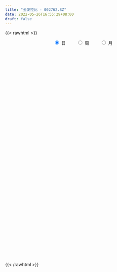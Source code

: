 ```yaml
---
title: "金发拉比 - 002762.SZ"
date: 2022-05-26T16:55:29+08:00
draft: false
---
```

{{< rawhtml >}}
    <div style="text-align: center">
        <label style="padding: 1rem;"><input style="margin-right: .5rem" type="radio" name="period" value="D" checked onclick="period_change(this)">日</label>
        <label style="padding: 1rem;"><input style="margin-right: .5rem" type="radio" name="period" value="W" onclick="period_change(this)">周</label>
        <label style="padding: 1rem;"><input style="margin-right: .5rem" type="radio" name="period" value="M" onclick="period_change(this)">月</label>
    </div>
    <div id="chart" style="height: 700px;"></div> 
    <script type="text/javascript">
        const D_v = [511716.96,433630.98,391172.46,397787.79,451436.49,366296.71,473802.13,389506.08,571459.61,468762.04,498750.99,39215.21,886819.42,594365.1899999999,443334.14,462441.84,554218.11,416738.7,426569.08,495988.64,335931.96,295243.05,318895.63,372495.36,422956.14,335449.72,436824.54,319451.5,206576.43,229343.37,485236.1,303583.73,329273.04,269350.19,168005.0,268429.25,163891.92,237107.59,183606.21,209811.49,186079.97,352266.81,235610.22,167303.15,171898.65,265873.45,437123.69,252304.07,245397.77,211801.75,178724.62,219297.7,241583.03,307864.49,199195.29,159549.63,141587.65,130074.5,175584.54,143164.88,203598.35,125773.6,95384.53,144172.41,165172.25,142699.25,106159.46,110169.75,98495.75,140170.77,134630.5,97905.5,87378.77,97319.77,86012.75,70704.83,80879.99,71542.0,103989.16,127055.87,84666.24,147852.21,128633.25,93594.58,111229.91,100432.75,89052.87,138437.99,134064.68,69357.09,119031.62,239596.5,188277.93,145683.24,96414.28,95363.07,218557.51,153773.61,296864.06,300435.25,674534.85,85308.0,450792.5,315589.47,429520.31,574222.3100000001,722898.0,560475.51,472113.45,386118.7,514473.82,573696.1899999999,472116.77,434490.8,392664.05,437852.39,536240.49,373688.79,379568.62,294274.72,377137.23,296674.5,413732.41,512564.39,347965.25,358184.34,238817.35,256221.7,245587.9,457134.21,451690.62,569436.22,353197.21,325815.3,277639.57,179383.25,209814.54,233533.54,198220.54,209478.7,411373.54,248482.75,258260.29,216595.01,166626.26,113426.76,127622.01,106548.25,165957.64,127692.51,170098.75,156315.64,80188.75,73334.52,73639.03,113166.01,82647.25,65494.43,142489.55,95324.0,137861.54,91184.2,139753.88,322626.51,292618.13,176021.17,120089.96,119763.71,111693.13,166469.4,135189.88,77511.5,105412.68,60004.43,93658.38,114295.79,76229.56,121727.81,106738.75,120941.0,99377.0,194262.97,174166.0,310077.3,225655.25,114808.75,145585.04,117670.97,108529.22,165099.29,275465.09,162069.11,92304.0,141793.01,148124.94,240976.25,364803.27,574477.97,732615.61,802098.72,484896.49,341734.98,306248.35,251368.59,301735.52,184623.02,176913.0,145203.75,172792.57,153525.88,217292.9,125532.75,278182.34,258645.98,172051.75,99995.25,88430.02,96509.0,118429.0,124847.0,88298.0,72683.0,119083.02,75037.25,83796.0,79706.02,113378.77,263028.75,334363.0,177736.75,214319.25,184829.72,119088.75,142311.0,131142.0,117773.79,99287.5,84533.75,125427.5,147163.97,86002.0,161855.48,117352.48,91830.0,99791.22,143271.5,115290.72,104780.75,69224.0,77971.25]
const D_histogram = [0.0,0.0063179487,-0.01029788,-0.0972807216,-0.1022183038,-0.0862167885,-0.0375031735,-0.0579931654,0.0057768337,0.0342980823,0.1567304576,0.3413578978,0.4792896202,0.4620590825,0.3655948622,0.2135259,0.1444179776,0.0278874915,-0.0387779036,-0.1720502912,-0.3130610442,-0.4432094428,-0.4902404169,-0.4682734547,-0.3853901031,-0.3388083354,-0.2488048192,-0.2536714916,-0.2271273308,-0.1786039317,-0.0791292932,-0.0402540772,-0.0210135438,-0.0587937659,-0.0756667946,-0.1310090549,-0.1476640392,-0.1762644831,-0.1673422528,-0.1368832331,-0.098651808,-0.0465429117,-0.0308512395,-0.0140081003,0.0071474475,0.0438311716,0.1053406317,0.1015924716,0.0454900544,-0.0507303233,-0.1479185417,-0.2054051274,-0.1920423784,-0.1212230683,-0.0805983263,-0.0456243581,-0.0057809645,0.0084078987,0.0507773943,0.0843756034,0.1143260903,0.1192401989,0.1231467436,0.1329051917,0.1207940647,0.0687039719,0.0416868193,0.0450249175,0.0296951929,0.0610983168,0.07880016,0.0791932973,0.0571259683,0.0245410197,-0.0072722654,-0.0286787464,-0.0379395887,-0.040911224,-0.037158322,-0.0166220825,-0.0011873668,0.029899246,0.0354920248,0.0355104896,0.0344867401,0.0251777497,0.0288667941,0.0233149149,-0.0042751994,-0.0188548679,0.0002503865,0.0172771965,0.0206587277,-0.008834238,-0.0332685468,-0.027820717,0.0138949391,0.046321244,0.1281918843,0.2421682241,0.3171169703,0.2786172234,0.2211220151,0.1612061023,0.1786298275,0.249557883,0.295195882,0.3485548259,0.3207282412,0.2922025404,0.2913309289,0.3192228289,0.302715935,0.2306614041,0.1346428678,0.1380332933,0.1049534087,0.0625583072,0.0341585207,-0.0221064552,-0.0998057927,-0.1809338685,-0.1574630232,-0.1263688461,-0.1026173036,-0.1269626106,-0.1551591516,-0.148429675,-0.1458166507,-0.0935961217,-0.0451495236,0.035911198,0.036698817,0.0606041174,0.0316586744,0.0040072077,-0.0232945838,-0.0869346169,-0.1026037351,-0.0954019814,-0.0568966347,-0.0475847655,-0.0201723711,-0.0259275396,-0.0451290521,-0.0551713184,-0.0752982887,-0.0948205296,-0.0772097046,-0.0801934007,-0.1046168118,-0.1403276675,-0.1530267167,-0.1528214887,-0.1479940899,-0.1243330479,-0.1145601406,-0.0978845637,-0.1212869802,-0.131528156,-0.1618481547,-0.1609496194,-0.0850001892,-0.0235019056,0.0264065798,0.0283326237,0.0310850993,0.0075093166,0.0022566398,0.0093905362,-0.0236641998,-0.0357301058,-0.092900572,-0.1136255288,-0.1482034438,-0.124640887,-0.0871521037,-0.0293760901,0.0153198463,0.0431023979,0.0523858454,0.0780076205,0.1015638267,0.1458184078,0.1407947651,0.1346297834,0.1398145373,0.124253339,0.1184109267,0.071784083,0.070344965,0.0495932073,0.040539048,0.0531494954,0.0639679816,0.0786620634,0.1512696786,0.1811991784,0.2635602238,0.2565628891,0.166708395,0.0463732766,-0.0894039778,-0.1584240963,-0.1778193733,-0.1811728448,-0.1770482555,-0.1737609324,-0.1701428873,-0.171824725,-0.1497175275,-0.1319033518,-0.0945855947,-0.053765702,-0.0431963039,-0.0336570729,-0.0213833491,-0.0238426776,-0.0404266379,-0.0763127429,-0.077856732,-0.0943954782,-0.0850059543,-0.0805957555,-0.0806175867,-0.0680119275,-0.0429302759,0.003342829,0.0706056216,0.0560334609,0.0117243523,-0.0254615098,-0.0663222911,-0.0653416651,-0.0380381348,-0.018408096,0.0119093664,0.03653026,0.0536731656,0.0847574805,0.0967643956,0.1244968756,0.1204048232,0.1178634625,0.1155204564,0.1245782849,0.1273426004,0.0889489947,0.0773927123,0.0696852406]
const D_fast = [0.0,0.0078974359,-0.0112928629,-0.1225958849,-0.153088043,-0.1586407248,-0.1193029031,-0.1542911864,-0.0890769789,-0.0519812097,0.10963378,0.3796006946,0.6373548221,0.735639055,0.7305735503,0.6318860631,0.5988826351,0.4893240219,0.4129641509,0.2366791904,0.0174031765,-0.2235475829,-0.3931386612,-0.4882400627,-0.5017042368,-0.539824553,-0.5120222416,-0.5803067869,-0.6105444588,-0.6066720426,-0.5269797275,-0.4981680307,-0.4841808833,-0.5366595469,-0.5724492742,-0.6605437983,-0.7141147923,-0.786781357,-0.8196946899,-0.8234564785,-0.8098880054,-0.7694148369,-0.7614359746,-0.7480948606,-0.7251524509,-0.6775109339,-0.5896663159,-0.568016358,-0.6127462616,-0.7216492201,-0.855817074,-0.9646549415,-0.9993027872,-0.9587892442,-0.9383140837,-0.914746205,-0.8763480526,-0.8600572147,-0.8049933705,-0.7503012605,-0.6917692511,-0.6570450928,-0.6223518622,-0.5793671162,-0.561279727,-0.5961938268,-0.6127892746,-0.598194947,-0.6061008733,-0.5594231703,-0.5220212871,-0.5018298255,-0.5096156624,-0.5360653561,-0.5696967075,-0.5982728751,-0.6170186146,-0.6302180559,-0.6357547344,-0.6193740155,-0.6042361415,-0.5656747172,-0.5512089322,-0.542312845,-0.5347149095,-0.5377294625,-0.5268237195,-0.52654687,-0.5552057842,-0.5744991696,-0.5553313186,-0.5339852095,-0.5254389963,-0.5571405216,-0.5898919671,-0.5913993165,-0.5462099257,-0.5022033098,-0.3882846984,-0.2137663026,-0.0595383138,-0.0283837549,-0.0305984594,-0.0502128466,0.0118683355,0.1451858618,0.2646228312,0.4051204816,0.4574759572,0.5020008915,0.5739620122,0.6816596195,0.7408317093,0.7264425294,0.6640847101,0.7019834589,0.6951419264,0.6683864018,0.6485262455,0.5867346558,0.4840838701,0.3577223272,0.3418274167,0.3413293823,0.3394265989,0.2833406392,0.2163543103,0.1859763681,0.1521352297,0.1809567284,0.2181159455,0.3081544667,0.3181167899,0.3571731196,0.3361423453,0.3094926805,0.2763672431,0.1909935557,0.1496735037,0.1330247621,0.1573059501,0.154721628,0.1770909296,0.1648538762,0.1343701007,0.1105350048,0.0715834623,0.0283560891,0.0266644879,0.0036324415,-0.0469451725,-0.117737945,-0.1686936734,-0.2066938176,-0.2388649412,-0.2462871612,-0.265154289,-0.2729498531,-0.3266740147,-0.3697972294,-0.4405792668,-0.4799181364,-0.4252187535,-0.3695959463,-0.3130858159,-0.3040766161,-0.2935528657,-0.3152513192,-0.3199398361,-0.3104583056,-0.3494290916,-0.3704275241,-0.4508231333,-0.4999544723,-0.5715832482,-0.5791809131,-0.5634801558,-0.5130481647,-0.4645222667,-0.4259641156,-0.4035842068,-0.3584605265,-0.3095133637,-0.2288041806,-0.198629132,-0.1711366679,-0.1309982796,-0.1154961432,-0.0917358238,-0.1204166468,-0.1042695235,-0.1126229794,-0.1115423767,-0.0856445555,-0.0588340738,-0.0244744762,0.0859505586,0.1611798531,0.3094309544,0.366574342,0.3183969466,0.2096551474,0.0515268985,-0.0570992441,-0.1209493644,-0.1695960471,-0.2097335216,-0.2498864316,-0.2888041083,-0.3334421273,-0.3487643116,-0.3639259739,-0.3502546155,-0.3228761483,-0.3231058261,-0.3219808634,-0.3150529768,-0.3234729748,-0.3501635945,-0.4051278853,-0.4261360574,-0.4662736731,-0.4781356378,-0.4938743779,-0.5140506058,-0.5184479284,-0.5040988459,-0.4569900336,-0.3720758356,-0.3726396311,-0.4140176517,-0.4575688912,-0.5150102453,-0.5303650356,-0.512571039,-0.4975430241,-0.4642482202,-0.4304947616,-0.3999335645,-0.3476598795,-0.3114618655,-0.2526051667,-0.2265960132,-0.1996715083,-0.1731344003,-0.1329320006,-0.098332035,-0.114488392,-0.1066964964,-0.0969826579]
const D_slow = [0.0,0.0015794872,-0.0009949828,-0.0253151632,-0.0508697392,-0.0724239363,-0.0817997297,-0.096298021,-0.0948538126,-0.086279292,-0.0470966776,0.0382427968,0.1580652019,0.2735799725,0.3649786881,0.4183601631,0.4544646575,0.4614365304,0.4517420545,0.4087294817,0.3304642206,0.2196618599,0.0971017557,-0.019966608,-0.1163141338,-0.2010162176,-0.2632174224,-0.3266352953,-0.383417128,-0.4280681109,-0.4478504342,-0.4579139535,-0.4631673395,-0.477865781,-0.4967824796,-0.5295347433,-0.5664507531,-0.6105168739,-0.6523524371,-0.6865732454,-0.7112361974,-0.7228719253,-0.7305847352,-0.7340867602,-0.7322998984,-0.7213421055,-0.6950069476,-0.6696088296,-0.658236316,-0.6709188968,-0.7078985323,-0.7592498141,-0.8072604087,-0.8375661758,-0.8577157574,-0.8691218469,-0.8705670881,-0.8684651134,-0.8557707648,-0.834676864,-0.8060953414,-0.7762852917,-0.7454986058,-0.7122723079,-0.6820737917,-0.6648977987,-0.6544760939,-0.6432198645,-0.6357960663,-0.6205214871,-0.6008214471,-0.5810231228,-0.5667416307,-0.5606063758,-0.5624244421,-0.5695941287,-0.5790790259,-0.5893068319,-0.5985964124,-0.602751933,-0.6030487747,-0.5955739632,-0.586700957,-0.5778233346,-0.5692016496,-0.5629072121,-0.5556905136,-0.5498617849,-0.5509305847,-0.5556443017,-0.5555817051,-0.551262406,-0.546097724,-0.5483062835,-0.5566234203,-0.5635785995,-0.5601048647,-0.5485245538,-0.5164765827,-0.4559345267,-0.3766552841,-0.3070009782,-0.2517204745,-0.2114189489,-0.166761492,-0.1043720213,-0.0305730508,0.0565656557,0.136747716,0.2097983511,0.2826310833,0.3624367906,0.4381157743,0.4957811253,0.5294418423,0.5639501656,0.5901885178,0.6058280946,0.6143677248,0.608841111,0.5838896628,0.5386561957,0.4992904399,0.4676982284,0.4420439025,0.4103032498,0.3715134619,0.3344060431,0.2979518804,0.27455285,0.2632654691,0.2722432686,0.2814179729,0.2965690022,0.3044836708,0.3054854728,0.2996618268,0.2779281726,0.2522772388,0.2284267435,0.2142025848,0.2023063934,0.1972633007,0.1907814158,0.1794991528,0.1657063232,0.146881751,0.1231766186,0.1038741925,0.0838258423,0.0576716393,0.0225897225,-0.0156669567,-0.0538723289,-0.0908708513,-0.1219541133,-0.1505941485,-0.1750652894,-0.2053870344,-0.2382690734,-0.2787311121,-0.318968517,-0.3402185643,-0.3460940407,-0.3394923957,-0.3324092398,-0.324637965,-0.3227606358,-0.3221964759,-0.3198488418,-0.3257648918,-0.3346974182,-0.3579225613,-0.3863289435,-0.4233798044,-0.4545400262,-0.4763280521,-0.4836720746,-0.479842113,-0.4690665136,-0.4559700522,-0.4364681471,-0.4110771904,-0.3746225884,-0.3394238971,-0.3057664513,-0.270812817,-0.2397494822,-0.2101467505,-0.1922007298,-0.1746144885,-0.1622161867,-0.1520814247,-0.1387940509,-0.1228020555,-0.1031365396,-0.06531912,-0.0200193254,0.0458707306,0.1100114529,0.1516885516,0.1632818708,0.1409308763,0.1013248523,0.0568700089,0.0115767977,-0.0326852661,-0.0761254992,-0.1186612211,-0.1616174023,-0.1990467842,-0.2320226221,-0.2556690208,-0.2691104463,-0.2799095223,-0.2883237905,-0.2936696278,-0.2996302972,-0.3097369566,-0.3288151424,-0.3482793254,-0.3718781949,-0.3931296835,-0.4132786224,-0.4334330191,-0.4504360009,-0.4611685699,-0.4603328627,-0.4426814573,-0.428673092,-0.425742004,-0.4321073814,-0.4486879542,-0.4650233705,-0.4745329042,-0.4791349282,-0.4761575866,-0.4670250216,-0.4536067302,-0.43241736,-0.4082262611,-0.3771020422,-0.3470008364,-0.3175349708,-0.2886548567,-0.2575102855,-0.2256746354,-0.2034373867,-0.1840892086,-0.1666678985]
const D_data = [['2021-05-17', 17.0863, 16.393, 16.0859, 17.2844],['2021-05-18', 16.0859, 16.492, 15.7392, 16.8684],['2021-05-19', 16.2939, 16.175, 16.0562, 17.017],['2021-05-20', 15.7293, 14.9666, 14.9468, 16.2939],['2021-05-21', 14.7091, 15.66, 14.2733, 16.1156],['2021-05-24', 15.5708, 15.868, 15.2539, 16.2939],['2021-05-25', 15.5609, 16.393, 15.3529, 16.5019],['2021-05-26', 16.0661, 15.551, 15.3529, 16.1949],['2021-05-27', 15.3925, 16.6901, 15.1152, 17.0071],['2021-05-28', 16.4029, 16.5019, 16.2444, 17.1854],['2021-05-31', 16.3434, 18.1561, 15.6699, 18.1561],['2021-06-01', 19.9687, 19.9687, 19.9687, 19.9687],['2021-06-02', 21.2366, 20.6026, 19.9786, 21.9695],['2021-06-03', 19.9093, 19.3942, 18.8296, 20.2857],['2021-06-04', 18.6792, 18.4705, 18.1625, 19.0865],['2021-06-07', 17.5862, 17.3875, 16.9305, 17.8346],['2021-06-08', 17.7154, 18.0333, 17.2484, 18.5599],['2021-06-09', 17.5862, 17.0696, 16.8212, 18.3811],['2021-06-10', 16.692, 17.2583, 16.2946, 17.616],['2021-06-11', 17.2683, 15.8574, 15.5295, 17.2882],['2021-06-15', 15.4997, 14.8738, 14.7843, 15.5991],['2021-06-16', 14.844, 14.0094, 13.91, 14.9533],['2021-06-17', 14.059, 14.218, 13.8305, 14.6055],['2021-06-18', 14.0392, 14.6353, 13.7411, 14.7843],['2021-06-21', 14.4167, 15.3308, 14.1882, 15.7779],['2021-06-22', 15.3308, 14.9135, 14.7843, 15.4997],['2021-06-23', 14.7843, 15.5593, 14.6055, 16.0561],['2021-06-24', 15.2613, 14.3571, 14.3074, 15.301],['2021-06-25', 14.2081, 14.5658, 14.1385, 14.6949],['2021-06-28', 14.2081, 14.8241, 14.1981, 15.0625],['2021-06-29', 14.8638, 15.6984, 14.3472, 16.0959],['2021-06-30', 15.3706, 15.2016, 14.9831, 15.6289],['2021-07-01', 14.9731, 15.0228, 14.9036, 15.9071],['2021-07-02', 14.8042, 14.1584, 13.8405, 14.844],['2021-07-05', 13.8405, 14.1485, 13.761, 14.3372],['2021-07-06', 14.1087, 13.3139, 12.9264, 14.1584],['2021-07-07', 13.2741, 13.4132, 13.1251, 13.4629],['2021-07-08', 13.4132, 12.9264, 12.6879, 13.4728],['2021-07-09', 12.9164, 13.1151, 12.8171, 13.2542],['2021-07-12', 13.135, 13.2741, 12.9562, 13.6219],['2021-07-13', 13.4132, 13.3635, 12.8767, 13.4132],['2021-07-14', 13.3635, 13.6219, 13.2244, 14.3074],['2021-07-15', 13.3139, 13.2145, 12.6184, 13.3238],['2021-07-16', 13.0953, 13.1946, 12.9462, 13.4629],['2021-07-19', 12.9164, 13.2443, 12.8469, 13.5126],['2021-07-20', 13.0257, 13.5126, 12.9562, 14.059],['2021-07-21', 14.0888, 14.0491, 13.7212, 14.5757],['2021-07-22', 13.6616, 13.3735, 13.3139, 13.7014],['2021-07-23', 13.145, 12.519, 12.4991, 13.294],['2021-07-26', 12.519, 11.5056, 11.2671, 12.6482],['2021-07-27', 11.5155, 10.7902, 10.7306, 11.6645],['2021-07-28', 9.8463, 10.6213, 9.8463, 10.9094],['2021-07-29', 10.8001, 11.1181, 10.8001, 11.4161],['2021-07-30', 11.0088, 11.8235, 10.8399, 12.1812],['2021-08-02', 11.8434, 11.5453, 11.3466, 11.903],['2021-08-03', 11.4758, 11.5056, 11.3565, 11.8732],['2021-08-04', 11.277, 11.6248, 11.2373, 11.7937],['2021-08-05', 11.5254, 11.3267, 11.3168, 11.9527],['2021-08-06', 11.2274, 11.7341, 11.0286, 11.8533],['2021-08-09', 11.6248, 11.7639, 11.4857, 12.0421],['2021-08-10', 11.6745, 11.8533, 11.5354, 12.0719],['2021-08-11', 11.7738, 11.6149, 11.5552, 11.7838],['2021-08-12', 11.5552, 11.6149, 11.4857, 11.7738],['2021-08-13', 11.5254, 11.7241, 11.128, 11.8334],['2021-08-16', 12.0023, 11.4459, 11.2075, 12.0322],['2021-08-17', 11.3267, 10.7504, 10.661, 11.4062],['2021-08-18', 10.7306, 10.8001, 10.7306, 11.128],['2021-08-19', 10.7803, 11.0585, 10.661, 11.2075],['2021-08-20', 10.979, 10.7306, 10.4424, 11.0286],['2021-08-23', 10.7206, 11.3068, 10.6412, 11.3267],['2021-08-24', 11.2969, 11.2373, 11.1876, 11.8036],['2021-08-25', 11.1379, 11.0485, 10.9591, 11.3466],['2021-08-26', 11.1479, 10.6809, 10.6312, 11.1677],['2021-08-27', 10.6412, 10.353, 10.2835, 10.671],['2021-08-30', 10.194, 10.1146, 9.9953, 10.4623],['2021-08-31', 10.0748, 10.0053, 9.886, 10.204],['2021-09-01', 10.0351, 9.9655, 9.8562, 10.1344],['2021-09-02', 9.896, 9.896, 9.7767, 10.0152],['2021-09-03', 9.8364, 9.8662, 9.7966, 10.1543],['2021-09-06', 9.8364, 10.0351, 9.7171, 10.1344],['2021-09-07', 10.0351, 9.9755, 9.886, 10.045],['2021-09-08', 9.9357, 10.2239, 9.8761, 10.2934],['2021-09-09', 10.1444, 9.9457, 9.9158, 10.3133],['2021-09-10', 9.9854, 9.8364, 9.7966, 10.0351],['2021-09-13', 9.7867, 9.7668, 9.5184, 9.7966],['2021-09-14', 9.7767, 9.578, 9.5681, 9.9258],['2021-09-15', 9.5383, 9.6675, 9.3594, 9.7867],['2021-09-16', 9.6376, 9.4886, 9.4588, 9.9059],['2021-09-17', 9.4588, 9.0514, 9.0117, 9.5979],['2021-09-22', 8.9223, 9.0117, 8.8726, 9.2005],['2021-09-23', 9.1111, 9.3594, 9.0216, 9.3893],['2021-09-24', 9.429, 9.3594, 8.9918, 9.7867],['2021-09-27', 9.1905, 9.1806, 8.8627, 9.3694],['2021-09-28', 9.0316, 8.6242, 8.6043, 9.0316],['2021-09-29', 8.4652, 8.4454, 8.3758, 8.803],['2021-09-30', 8.3957, 8.6639, 8.3659, 8.6938],['2021-10-08', 8.7732, 9.1607, 8.7633, 9.429],['2021-10-11', 9.0812, 9.1905, 9.0216, 9.5383],['2021-10-12', 9.1905, 10.1146, 9.0316, 10.1146],['2021-10-13', 10.2338, 11.128, 9.8364, 11.128],['2021-10-14', 11.128, 11.3168, 10.7107, 11.903],['2021-10-15', 10.1841, 10.1841, 10.1841, 10.3331],['2021-10-18', 9.1707, 9.8463, 9.1707, 10.1344],['2021-10-19', 9.588, 9.6178, 9.4687, 9.8066],['2021-10-20', 9.6078, 10.5815, 9.3396, 10.5815],['2021-10-21', 10.5815, 11.6447, 10.4325, 11.6447],['2021-10-22', 11.4459, 11.8533, 11.0585, 12.8071],['2021-10-25', 11.5354, 12.4793, 11.287, 12.9065],['2021-10-26', 12.4594, 11.8136, 11.7241, 12.4693],['2021-10-27', 11.7043, 11.9229, 11.5254, 12.37],['2021-10-28', 11.7838, 12.4594, 11.2472, 12.9065],['2021-10-29', 12.0719, 13.1847, 11.9527, 13.6616],['2021-11-01', 12.9164, 12.9661, 12.5786, 13.5821],['2021-11-02', 12.7376, 12.3104, 12.062, 13.3139],['2021-11-03', 12.4594, 11.7738, 11.4658, 12.5587],['2021-11-04', 11.8136, 12.9562, 11.5254, 12.9562],['2021-11-05', 12.827, 12.5985, 12.4296, 13.4828],['2021-11-08', 12.4693, 12.4296, 11.7142, 12.8568],['2021-11-09', 12.3203, 12.5389, 12.2805, 13.2542],['2021-11-10', 12.5091, 12.052, 12.0222, 12.7674],['2021-11-11', 11.8434, 11.4559, 11.287, 11.9229],['2021-11-12', 11.3466, 10.9492, 10.8895, 11.4261],['2021-11-15', 11.0783, 12.0421, 10.8498, 12.0421],['2021-11-16', 12.0023, 12.2408, 11.7241, 12.7674],['2021-11-17', 12.2209, 12.2706, 12.0023, 12.5786],['2021-11-18', 12.0421, 11.6347, 11.585, 12.5091],['2021-11-19', 11.6546, 11.3863, 11.277, 11.7043],['2021-11-22', 11.3963, 11.6943, 11.1876, 11.9229],['2021-11-23', 11.5354, 11.595, 11.4956, 11.9924],['2021-11-24', 11.5155, 12.3104, 11.436, 12.7177],['2021-11-25', 12.4196, 12.519, 11.9229, 12.8071],['2021-11-26', 12.6084, 13.3139, 12.1613, 13.4629],['2021-11-29', 12.9164, 12.5985, 12.5488, 13.2046],['2021-11-30', 12.5985, 13.0357, 12.519, 13.2741],['2021-12-01', 12.8369, 12.4395, 12.3203, 12.9661],['2021-12-02', 12.3302, 12.36, 12.3203, 12.7475],['2021-12-03', 12.4395, 12.2507, 11.9427, 12.7475],['2021-12-06', 12.062, 11.5453, 11.5254, 12.2209],['2021-12-07', 11.585, 11.8931, 11.4459, 12.0123],['2021-12-08', 11.8036, 12.1116, 11.5254, 12.3104],['2021-12-09', 12.0222, 12.5985, 11.9427, 13.0953],['2021-12-10', 12.37, 12.3501, 12.2805, 12.7177],['2021-12-13', 12.2706, 12.678, 12.2209, 12.8966],['2021-12-14', 12.6184, 12.3302, 12.2607, 12.8071],['2021-12-15', 12.2706, 12.0918, 12.0222, 12.4395],['2021-12-16', 12.0222, 12.1116, 11.9527, 12.211],['2021-12-17', 12.1116, 11.8732, 11.6347, 12.1116],['2021-12-20', 11.8235, 11.7241, 11.7241, 12.0719],['2021-12-21', 11.6745, 12.1315, 11.6347, 12.3898],['2021-12-22', 12.0222, 11.8632, 11.8334, 12.2011],['2021-12-23', 11.7738, 11.4559, 11.3367, 11.8533],['2021-12-24', 11.4658, 11.0585, 10.8895, 11.5453],['2021-12-27', 10.9293, 11.0982, 10.8995, 11.1677],['2021-12-28', 11.1181, 11.0982, 10.9392, 11.128],['2021-12-29', 11.0485, 11.0386, 10.979, 11.2075],['2021-12-30', 11.0386, 11.2274, 10.9591, 11.4459],['2021-12-31', 11.1976, 11.0286, 11.0286, 11.2572],['2022-01-04', 10.979, 11.0783, 10.969, 11.1677],['2022-01-05', 11.0684, 10.4424, 10.4325, 11.0684],['2022-01-06', 10.3133, 10.3828, 10.194, 10.6014],['2022-01-07', 10.2934, 9.8662, 9.8562, 10.3828],['2022-01-10', 9.8165, 10.0053, 9.6376, 10.0848],['2022-01-11', 10.0947, 11.0088, 10.0053, 11.0088],['2022-01-12', 10.82, 11.1081, 10.5319, 11.8036],['2022-01-13', 10.9293, 11.2174, 10.7306, 11.7241],['2022-01-14', 10.9392, 10.7306, 10.7306, 11.2572],['2022-01-17', 10.6312, 10.7306, 10.3828, 10.9293],['2022-01-18', 10.8101, 10.3133, 10.2537, 10.8101],['2022-01-19', 10.1344, 10.4226, 10.1344, 10.6908],['2022-01-20', 10.3431, 10.5418, 10.1543, 10.8101],['2022-01-21', 10.3331, 9.9158, 9.6376, 10.4126],['2022-01-24', 9.8662, 9.9854, 9.6476, 10.0549],['2022-01-25', 9.9953, 9.1309, 9.121, 9.9953],['2022-01-26', 9.2005, 9.2402, 9.0912, 9.3396],['2022-01-27', 9.1011, 8.7534, 8.7236, 9.1905],['2022-01-28', 8.8229, 9.28, 8.7335, 9.4489],['2022-02-07', 9.3992, 9.4687, 9.2502, 9.6376],['2022-02-08', 9.4489, 9.8662, 9.3495, 10.1444],['2022-02-09', 9.7469, 9.9059, 9.7072, 10.0351],['2022-02-10', 10.0351, 9.8463, 9.7469, 10.204],['2022-02-11', 9.7072, 9.6873, 9.6476, 9.9755],['2022-02-14', 9.7072, 9.9755, 9.578, 10.5319],['2022-02-15', 10.0351, 10.0947, 9.8562, 10.2338],['2022-02-16', 9.9357, 10.5815, 9.886, 11.1081],['2022-02-17', 10.4325, 10.1344, 10.0649, 10.512],['2022-02-18', 9.9854, 10.1543, 9.9854, 10.2537],['2022-02-21', 10.1444, 10.363, 10.0351, 10.3828],['2022-02-22', 10.2239, 10.1444, 10.1046, 10.4424],['2022-02-23', 10.2338, 10.2735, 10.0649, 10.3928],['2022-02-24', 10.1742, 9.6675, 9.3992, 10.2934],['2022-02-25', 9.7171, 10.1344, 9.7072, 10.6312],['2022-02-28', 9.737, 9.8562, 9.737, 10.1642],['2022-03-01', 9.9556, 9.9357, 9.8761, 10.0848],['2022-03-02', 9.8562, 10.2338, 9.8066, 10.2835],['2022-03-03', 10.3232, 10.3033, 10.1543, 10.4325],['2022-03-04', 10.2338, 10.4623, 10.1841, 10.7206],['2022-03-07', 10.661, 11.5056, 10.4722, 11.5056],['2022-03-08', 11.7937, 11.3764, 10.7504, 12.2706],['2022-03-09', 11.5254, 12.519, 11.0386, 12.519],['2022-03-10', 12.7177, 11.8235, 11.8036, 13.3536],['2022-03-11', 11.0286, 10.7107, 10.6412, 11.4161],['2022-03-14', 10.4027, 9.8662, 9.8364, 10.5319],['2022-03-15', 9.4588, 8.9819, 8.8825, 9.737],['2022-03-16', 9.0415, 9.1806, 8.7434, 9.2104],['2022-03-17', 9.1806, 9.4389, 9.0812, 9.6873],['2022-03-18', 9.4191, 9.4389, 9.3396, 9.6675],['2022-03-21', 9.2998, 9.3893, 9.2005, 9.4687],['2022-03-22', 9.4687, 9.2502, 9.121, 9.4787],['2022-03-23', 9.0316, 9.121, 8.8627, 9.2203],['2022-03-24', 9.1905, 8.9024, 8.8925, 9.1905],['2022-03-25', 8.9123, 9.1011, 8.9024, 9.4191],['2022-03-28', 8.8527, 9.0117, 8.8428, 9.2005],['2022-03-29', 9.2899, 9.28, 9.1905, 9.9158],['2022-03-30', 9.0216, 9.4389, 8.9819, 9.7271],['2022-03-31', 9.2502, 9.121, 9.0812, 9.3893],['2022-04-01', 9.0316, 9.0912, 8.8925, 9.1707],['2022-04-06', 9.0018, 9.121, 9.0018, 9.1707],['2022-04-07', 9.121, 8.9024, 8.9024, 9.121],['2022-04-08', 8.8726, 8.6043, 8.4255, 8.9421],['2022-04-11', 8.5944, 8.1274, 7.9486, 8.6242],['2022-04-12', 8.1274, 8.346, 7.9486, 8.346],['2022-04-13', 8.2466, 7.9883, 7.9486, 8.2864],['2022-04-14', 8.0281, 8.1672, 8.0281, 8.5845],['2022-04-15', 8.1473, 8.0181, 7.9784, 8.1572],['2022-04-18', 7.9585, 7.8492, 7.5313, 7.9883],['2022-04-19', 7.9188, 7.9188, 7.7797, 8.1374],['2022-04-20', 7.9883, 8.0678, 7.889, 8.2665],['2022-04-21', 7.9883, 8.4454, 7.8492, 8.7037],['2022-04-22', 8.2069, 8.9819, 8.2069, 9.2402],['2022-04-25', 8.7534, 8.0877, 8.0877, 8.7534],['2022-04-26', 7.6505, 7.5213, 7.2829, 8.2864],['2022-04-27', 7.1637, 7.3226, 6.8556, 7.4419],['2022-04-28', 7.2332, 6.9649, 6.955, 7.3425],['2022-04-29', 6.9451, 7.263, 6.9451, 7.4021],['2022-05-05', 7.4021, 7.5611, 7.2332, 7.6803],['2022-05-06', 7.3922, 7.5015, 7.3425, 7.8194],['2022-05-09', 7.412, 7.7002, 7.412, 7.7499],['2022-05-10', 7.6108, 7.73, 7.5611, 7.7697],['2022-05-11', 7.8194, 7.7201, 7.7101, 7.9983],['2022-05-12', 7.73, 8.0181, 7.73, 8.1175],['2022-05-13', 8.0181, 7.9088, 7.8492, 8.1473],['2022-05-16', 7.8592, 8.2466, 7.8592, 8.346],['2022-05-17', 8.2864, 7.9585, 7.8989, 8.2864],['2022-05-18', 7.9386, 8.0082, 7.8592, 8.1473],['2022-05-19', 7.8691, 8.0479, 7.7995, 8.1771],['2022-05-20', 8.0082, 8.2665, 8.0082, 8.346],['2022-05-23', 8.2466, 8.2864, 8.1274, 8.3261],['2022-05-24', 8.2566, 7.73, 7.7201, 8.2963],['2022-05-25', 7.77, 7.97, 7.77, 8.05],['2022-05-26', 7.98, 8.0, 7.82, 8.16]]
const W_v = [182579.71,140374.38,207165.89,112483.39,100968.91,127830.56,141513.46,154069.14,194249.68,169761.18,112181.74,120130.47,109105.33,91505.78,77377.13,62594.0,80484.92,61482.88,138058.33,65768.01,43437.68,56131.29,79962.49,80045.98,81958.22,58397.09,101742.13,123835.6,153435.45,297508.89,170908.56,42325.48,24063.38,84512.85,71977.03,127409.46,80849.36,89623.61,74359.3,84137.87,64419.86,52315.41,52668.42,236980.76,186167.73,326884.39,187708.51,288569.61,141936.78,125229.61,127859.23,322879.28,261504.44,173843.81,258766.62,196291.64,430594.59,573579.33,209132.33,152349.38,127358.09,119423.75,175409.45,86637.98,147555.91,112615.6,190176.78,334549.14,251502.06,368122.45,183083.54,188911.44,196150.53,229327.02,107039.45,111037.89,48463.08,199999.29,132743.09,94344.74,109208.24,463981.91,876392.8500000001,849220.9400000001,954792.1799999999,496095.51,307060.43,219730.52,378305.07,427045.61,249119.32,229980.07,65002.86,152948.09,365722.05,136056.12,170989.24,90632.74,115910.47,119172.43,106044.39,113254.84,89797.79,70566.31,66837.54,133211.95,64624.08,80978.36,69979.47,92007.19,90443.08,161619.19,110432.25,85970.58,12484.5,71892.13,267497.07,288657.55,557304.09,211962.96,127593.06,81951.44,65363.86,55567.5,160585.15,148557.82,261808.51,461555.91,1391466.0899999999,633282.5299999999,300014.26,316328.41,269612.13,295318.33,299761.3,514104.52,369700.59,207101.37,284123.65,247632.97,160825.66,226840.54,141230.79,111444.98,77641.35,240437.51,527865.21,386206.14,651735.55,265581.66,339842.17,118750.45,316380.05,496156.02,334735.12,251563.81,226794.55,564999.9,294741.8,202727.1,551867.67,442902.33,1413684.77,623844.83,402712.46,117871.43,49802.5,273487.12,344112.42,260431.84,179993.02,263713.88,214559.51,231688.8,151963.01,156580.05,147475.88,292970.0,586182.61,335641.79,171815.19,113211.23,95694.7,106278.72,50538.18,105080.81,357723.97,249762.58,375837.95,251993.44,275690.06,859624.5199999999,149500.73,3043211.79,4105343.4000000004,1162921.1200000001,3311316.3999999999,2185744.6799999997,2269826.5700000003,2462484.9500000002,2355956.3700000001,1322566.0,1721258.3299999998,1616786.4299999999,1021039.97,1151071.6399999999,1372597.6300000001,1159271.5900000001,805991.6100000001,712093.77,622696.46,557405.3100000001,413128.73,581802.1499999999,573218.2,427985.21,525738.52,218557.51,1510915.77,2493022.5899999999,2506877.6699999999,2273364.5,1721343.8599999999,1871263.7400000002,1980070.6500000001,1345849.8700000001,1301089.0700000001,882530.3300000001,726612.79,422975.56,441169.52,1022203.8900000001,653206.0800000001,450882.78,525014.12,1018970.27,812349.6100000001,785267.3100000001,2958892.0600000005,1385710.46,865728.1,934408.0700000001,303368.02,479948.27,874272.54,838285.47,248915.79,542414.72,614100.6800000001,367266.72]
const W_histogram = [0.0,-0.0599630769,-0.1511282788,-0.1981422702,-0.2331762116,-0.2593671431,-0.2129190175,-0.1570086632,-0.0818883183,-0.0260480467,-0.0058369452,0.0102947486,-0.0021564884,0.0132792923,-0.0166760892,-0.0297072991,-0.0882414781,-0.104826458,-0.1650009291,-0.2169167024,-0.23252633,-0.2560809426,-0.2490245783,-0.2336118678,-0.1966955341,-0.1519234368,-0.1028498006,-0.045491995,0.0165673698,0.0114271813,-0.0562658961,-0.0836737034,-0.0800686274,-0.0515179224,-0.0007848818,0.0425846653,0.0238298934,0.0742410295,0.0990260175,0.1337932928,0.1175513109,0.1233366076,0.1506145612,0.2033750747,0.2368290061,0.2707069157,0.2717868657,0.2309566969,0.1223951424,0.0039217691,-0.0663035912,-0.1548945574,-0.1865776143,-0.1890509551,-0.1549654133,-0.1433056478,-0.0703689762,-0.0291606813,-0.0294419218,-0.0410191437,-0.0449425756,-0.0394976341,-0.0271508884,-0.0214339503,-0.0707370754,-0.0968967439,-0.0557383048,-0.0298998115,-0.0033733881,0.0685521156,0.0686542765,0.0827297178,0.1058558422,0.1136921232,0.1051677579,0.0744068454,0.0653002774,0.0713136992,0.0710802261,0.0698256555,0.0489412904,0.0783270237,0.1722572086,0.2592574168,0.2654015434,0.252269684,0.2472911395,0.2288237675,0.2188133717,0.1927890594,0.1802119108,0.1171591669,0.0553870275,0.0219269984,-0.0280638933,-0.0637781646,-0.0690111209,-0.0919066851,-0.0988531041,-0.0778550542,-0.0637756851,-0.0496732664,-0.0553915742,-0.0545170322,-0.0500508405,-0.050269248,-0.0675547147,-0.0678271233,-0.0541720482,-0.0472493644,-0.0231099967,0.0000714054,0.017097402,0.0144642946,0.0070426826,0.0211668611,0.0436736481,0.0794405777,0.0564005768,0.031665792,0.0077058647,-0.0052317077,-0.017386275,-0.0110212577,0.002309712,0.0254930233,0.0337500321,0.0618871676,0.0977735761,0.1227751735,0.0947426171,0.048979722,0.0074035476,0.0071816676,-0.0198063605,0.0122557317,-0.0027935169,-0.016217905,-0.0061915457,-0.0247424152,-0.0322813771,-0.0361700777,-0.0337703863,-0.035531868,-0.029191872,-0.0130812132,-0.0046800281,0.0239033734,0.0488290835,0.0491822909,0.0592878761,0.0520838031,0.0728479442,0.0940862407,0.0839550231,0.0652422592,0.0780144551,0.0730165973,0.0651897239,0.0501588598,0.0685877189,0.1719728684,0.167290892,0.1206550353,0.0581127456,0.0020208055,-0.0218077958,-0.0260109068,-0.0467088503,-0.0752903662,-0.0926055964,-0.1074331127,-0.1019762136,-0.1123089856,-0.1064498415,-0.1195881528,-0.115222489,-0.0859460437,-0.0632568287,-0.0843066073,-0.1143979169,-0.1217763444,-0.1376372272,-0.1614667428,-0.1640208817,-0.1135418703,-0.0789820818,-0.0402305653,-0.0033186594,0.0342971825,0.0722123312,0.1637800124,0.4108636132,0.8869220094,1.1425947728,1.2580393485,1.4119404115,1.2834644241,1.1764981676,1.1578430261,0.9004851652,0.5937221712,0.3442770462,0.1214853111,-0.1137800267,-0.2726167786,-0.4227904577,-0.5599682847,-0.641853308,-0.6782592889,-0.7454702076,-0.7874613806,-0.8166181641,-0.8051762437,-0.8152475868,-0.7666642495,-0.7461577565,-0.6665338247,-0.5189046985,-0.2939940605,-0.0533225905,0.0623558485,0.0256403423,0.0284226853,0.1508711068,0.1506952247,0.1475209759,0.1055194584,0.0195854431,-0.0393403443,-0.1504327503,-0.1587100268,-0.2089117525,-0.2708597393,-0.2697370899,-0.2247171388,-0.1851038744,-0.1283383365,-0.0685788246,-0.1069347475,-0.1449274194,-0.1594446432,-0.1885645129,-0.231217844,-0.1806733572,-0.2451557648,-0.2528790723,-0.2132732226,-0.1487578416,-0.1115075884]
const W_fast = [0.0,-0.0749538462,-0.2039011177,-0.3004506767,-0.393778671,-0.4848113883,-0.491593017,-0.4749348285,-0.4202865631,-0.3709583032,-0.352206438,-0.3335010571,-0.3464914162,-0.3277358124,-0.3618602162,-0.3823182508,-0.4629127993,-0.5057043938,-0.6071290972,-0.713274046,-0.7870152561,-0.8745901044,-0.9297898847,-0.9727801412,-0.9850376909,-0.9782464528,-0.9548852668,-0.9089004599,-0.8426992527,-0.8449826459,-0.9267421973,-0.9750684304,-0.9914805113,-0.9758092869,-0.9252724667,-0.8712567532,-0.8840540518,-0.8150826583,-0.7655411659,-0.6973255674,-0.6841797217,-0.6475602731,-0.5826286791,-0.479024397,-0.3863632141,-0.2848085755,-0.2157819091,-0.1988729037,-0.2768356726,-0.3943286036,-0.4811298617,-0.6084444672,-0.6867719277,-0.7365080073,-0.7411638189,-0.7653304653,-0.7099860377,-0.6760679131,-0.6837096341,-0.7055416419,-0.7207007177,-0.7251301848,-0.7195711612,-0.7192127107,-0.7862001046,-0.836583959,-0.8093600961,-0.7909965558,-0.7653134793,-0.6762499467,-0.6589842167,-0.624226346,-0.5746362609,-0.5383769492,-0.5206093751,-0.5327685762,-0.5255500749,-0.5017082282,-0.4841716449,-0.4679698016,-0.476618844,-0.4276513548,-0.2906568678,-0.1388423054,-0.0663477929,-0.0164122313,0.040432009,0.079170579,0.123863526,0.1460364786,0.1785123077,0.1447493555,0.096823973,0.0688456935,0.0118388285,-0.039819984,-0.0623057205,-0.108177956,-0.139837651,-0.1383033647,-0.1401679168,-0.1384838148,-0.1580500161,-0.1708047321,-0.1788512505,-0.1916369701,-0.2258111154,-0.2430403048,-0.2429282418,-0.2478178991,-0.2294560305,-0.2062567771,-0.18495643,-0.1839734638,-0.1896344052,-0.1702185113,-0.1367933123,-0.0811662383,-0.090106095,-0.1069244318,-0.128957893,-0.1432033923,-0.1597045283,-0.1560948254,-0.1421864277,-0.1126298606,-0.0959353437,-0.0523264163,0.0080033862,0.063698777,0.0593518748,0.0258339102,-0.0138913773,-0.0123178404,-0.0442574587,-0.0091314335,-0.0248790613,-0.0423579257,-0.0338794528,-0.0586159261,-0.0742252322,-0.0871564523,-0.0931993575,-0.1038438062,-0.1048017782,-0.0919614226,-0.0847302446,-0.0501709998,-0.0130380188,-0.0003892387,0.0245383155,0.0303551933,0.0693313205,0.1140911772,0.1249487153,0.1225465162,0.1548223258,0.1680786174,0.176549175,0.1740580258,0.2096338147,0.3560121812,0.3931529279,0.37668083,0.3286667267,0.2730799879,0.2437994377,0.2330936,0.2007184439,0.1533143365,0.1128477072,0.0711619127,0.0511247584,0.01271474,-0.0080385763,-0.0510739258,-0.0755138842,-0.0677239499,-0.060848942,-0.1029753724,-0.1616661612,-0.1994886749,-0.2497588644,-0.3139550658,-0.3575144251,-0.3354208812,-0.3206066132,-0.2919127381,-0.255830497,-0.2096403595,-0.1536721279,-0.0211594437,0.3286400605,1.026428959,1.5677504156,1.9977048284,2.5045909943,2.6969811129,2.8841393983,3.1549450133,3.1227084438,2.9643759925,2.801000129,2.6085797217,2.3448693773,2.1178784308,1.8620071373,1.5848372391,1.3424888888,1.1365180857,0.882939615,0.6440830968,0.4107717724,0.2209196319,0.0070363921,-0.136046333,-0.3020792791,-0.3890888035,-0.3711858519,-0.2197737291,0.0075670934,0.1388344945,0.1085290738,0.1184170881,0.2785832863,0.3160812104,0.3497872056,0.3341655527,0.2531278981,0.1843670246,0.0356664311,-0.0122883521,-0.1147180159,-0.2443809375,-0.3106925606,-0.3218518942,-0.3285145984,-0.3038336447,-0.2612188388,-0.3263084486,-0.4005329754,-0.45491136,-0.531172358,-0.6316301501,-0.6262540025,-0.7520253513,-0.8229684269,-0.8366808829,-0.8093549623,-0.7999816061]
const W_slow = [0.0,-0.0149907692,-0.0527728389,-0.1023084065,-0.1606024594,-0.2254442452,-0.2786739995,-0.3179261653,-0.3383982449,-0.3449102566,-0.3463694928,-0.3437958057,-0.3443349278,-0.3410151047,-0.345184127,-0.3526109518,-0.3746713213,-0.4008779358,-0.4421281681,-0.4963573436,-0.5544889261,-0.6185091618,-0.6807653064,-0.7391682733,-0.7883421569,-0.8263230161,-0.8520354662,-0.8634084649,-0.8592666225,-0.8564098272,-0.8704763012,-0.891394727,-0.9114118839,-0.9242913645,-0.9244875849,-0.9138414186,-0.9078839452,-0.8893236879,-0.8645671835,-0.8311188603,-0.8017310325,-0.7708968806,-0.7332432403,-0.6823994717,-0.6231922202,-0.5555154912,-0.4875687748,-0.4298296006,-0.399230815,-0.3982503727,-0.4148262705,-0.4535499098,-0.5001943134,-0.5474570522,-0.5861984055,-0.6220248175,-0.6396170615,-0.6469072318,-0.6542677123,-0.6645224982,-0.6757581421,-0.6856325506,-0.6924202728,-0.6977787603,-0.7154630292,-0.7396872151,-0.7536217913,-0.7610967442,-0.7619400912,-0.7448020623,-0.7276384932,-0.7069560638,-0.6804921032,-0.6520690724,-0.6257771329,-0.6071754216,-0.5908503522,-0.5730219274,-0.5552518709,-0.5377954571,-0.5255601344,-0.5059783785,-0.4629140764,-0.3980997222,-0.3317493363,-0.2686819153,-0.2068591304,-0.1496531886,-0.0949498457,-0.0467525808,-0.0016996031,0.0275901886,0.0414369455,0.0469186951,0.0399027218,0.0239581806,0.0067054004,-0.0162712709,-0.0409845469,-0.0604483104,-0.0763922317,-0.0888105483,-0.1026584419,-0.1162876999,-0.1288004101,-0.1413677221,-0.1582564007,-0.1752131815,-0.1887561936,-0.2005685347,-0.2063460339,-0.2063281825,-0.202053832,-0.1984377584,-0.1966770877,-0.1913853724,-0.1804669604,-0.160606816,-0.1465066718,-0.1385902238,-0.1366637576,-0.1379716846,-0.1423182533,-0.1450735677,-0.1444961397,-0.1381228839,-0.1296853759,-0.114213584,-0.0897701899,-0.0590763966,-0.0353907423,-0.0231458118,-0.0212949249,-0.019499508,-0.0244510981,-0.0213871652,-0.0220855444,-0.0261400207,-0.0276879071,-0.0338735109,-0.0419438552,-0.0509863746,-0.0594289712,-0.0683119382,-0.0756099062,-0.0788802095,-0.0800502165,-0.0740743732,-0.0618671023,-0.0495715296,-0.0347495606,-0.0217286098,-0.0035166237,0.0200049365,0.0409936922,0.057304257,0.0768078708,0.0950620201,0.1113594511,0.123899166,0.1410460958,0.1840393129,0.2258620359,0.2560257947,0.2705539811,0.2710591824,0.2656072335,0.2591045068,0.2474272942,0.2286047027,0.2054533036,0.1785950254,0.153100972,0.1250237256,0.0984112652,0.068514227,0.0397086048,0.0182220938,0.0024078867,-0.0186687652,-0.0472682444,-0.0777123305,-0.1121216373,-0.152488323,-0.1934935434,-0.221879011,-0.2416245314,-0.2516821727,-0.2525118376,-0.243937542,-0.2258844592,-0.1849394561,-0.0822235528,0.1395069496,0.4251556428,0.7396654799,1.0926505828,1.4135166888,1.7076412307,1.9971019872,2.2222232786,2.3706538213,2.4567230829,2.4870944106,2.458649404,2.3904952093,2.2847975949,2.1448055238,1.9843421968,1.8147773745,1.6284098226,1.4315444775,1.2273899365,1.0260958755,0.8222839788,0.6306179165,0.4440784774,0.2774450212,0.1477188466,0.0742203314,0.0608896838,0.076478646,0.0828887315,0.0899944028,0.1277121795,0.1653859857,0.2022662297,0.2286460943,0.2335424551,0.223707369,0.1860991814,0.1464216747,0.0941937366,0.0264788018,-0.0409554707,-0.0971347554,-0.143410724,-0.1754953081,-0.1926400143,-0.2193737011,-0.255605556,-0.2954667168,-0.342607845,-0.400412306,-0.4455806453,-0.5068695865,-0.5700893546,-0.6234076603,-0.6605971207,-0.6884740178]
const W_data = [['2017-07-07', 12.8574, 13.2192, 12.717, 13.4244],['2017-07-14', 13.176, 12.2796, 12.0312, 13.203],['2017-07-21', 12.258, 11.3886, 10.7352, 12.258],['2017-07-28', 11.2482, 11.4156, 11.07, 11.637],['2017-08-04', 11.367, 11.151, 11.043, 11.5506],['2017-08-11', 11.1348, 10.8702, 10.8594, 11.7558],['2017-08-18', 10.8972, 11.61, 10.8972, 12.096],['2017-08-25', 11.5128, 11.8152, 11.4588, 11.988],['2017-09-01', 11.7882, 12.2688, 11.772, 12.7062],['2017-09-08', 12.2202, 12.2904, 12.1284, 12.771],['2017-09-15', 12.3552, 11.988, 11.9232, 12.4362],['2017-09-22', 11.9664, 11.988, 11.8962, 12.528],['2017-09-29', 11.9556, 11.5938, 11.3562, 12.1932],['2017-10-13', 11.6154, 11.907, 11.5722, 11.988],['2017-10-20', 11.9124, 11.2482, 11.016, 11.9394],['2017-10-27', 11.2482, 11.2752, 11.124, 11.5344],['2017-11-03', 11.2752, 10.4112, 10.2762, 11.286],['2017-11-10', 10.422, 10.6002, 10.2978, 10.638],['2017-11-17', 10.6002, 9.6768, 9.585, 11.2158],['2017-11-24', 9.666, 9.2556, 9.072, 9.9036],['2017-12-01', 9.261, 9.2718, 9.1152, 9.3528],['2017-12-08', 9.2826, 8.7858, 8.505, 9.3204],['2017-12-15', 8.8236, 8.829, 8.7048, 9.3258],['2017-12-22', 8.7966, 8.6994, 8.5374, 9.2826],['2017-12-29', 8.6994, 8.829, 8.424, 8.8722],['2018-01-05', 8.829, 8.8938, 8.7642, 9.045],['2018-01-12', 8.8452, 8.9802, 8.5428, 9.234],['2018-01-19', 8.856, 9.1908, 8.532, 9.288],['2018-01-26', 9.099, 9.4392, 8.91, 9.693],['2018-02-02', 9.3312, 8.64, 8.64, 10.3302],['2018-02-09', 8.2674, 7.5168, 7.101, 8.478],['2018-02-14', 7.6032, 7.5816, 7.5114, 7.803],['2018-02-23', 7.6356, 7.7112, 7.56, 7.7706],['2018-03-02', 7.7328, 7.9272, 7.722, 8.235],['2018-03-09', 7.8732, 8.2674, 7.8624, 8.3376],['2018-03-16', 8.2674, 8.316, 8.181, 9.0666],['2018-03-23', 8.316, 7.5006, 7.5006, 8.505],['2018-03-30', 7.3494, 8.3646, 7.1334, 8.829],['2018-04-04', 8.7426, 8.1918, 7.9866, 8.748],['2018-04-13', 8.0946, 8.451, 8.0028, 8.6184],['2018-04-20', 8.4132, 7.8462, 7.776, 8.4942],['2018-04-27', 7.8408, 8.0784, 7.7652, 8.235],['2018-05-04', 8.1378, 8.4402, 7.8732, 8.5104],['2018-05-11', 8.4024, 9.018, 8.4024, 9.369],['2018-05-18', 8.937, 9.0936, 8.5428, 9.4662],['2018-05-25', 9.1314, 9.4014, 9.0126, 10.3302],['2018-06-01', 9.3474, 9.2286, 8.424, 9.4446],['2018-06-08', 8.9262, 8.7318, 8.586, 9.612],['2018-06-15', 8.6454, 7.56, 7.3818, 8.802],['2018-06-22', 7.4412, 6.8133, 6.5648, 7.8408],['2018-06-29', 6.8802, 6.8228, 6.3642, 7.0904],['2018-07-06', 6.8228, 6.0106, 5.9246, 7.0522],['2018-07-13', 6.0297, 6.1922, 5.8864, 6.3642],['2018-07-20', 6.1922, 6.2399, 6.0679, 6.3642],['2018-07-27', 6.2686, 6.5648, 6.2686, 6.6413],['2018-08-03', 6.5362, 6.2017, 6.0488, 6.8324],['2018-08-10', 6.1635, 7.0235, 6.0966, 7.1382],['2018-08-17', 6.8706, 6.8037, 6.7464, 7.7497],['2018-08-24', 6.7177, 6.2782, 6.2495, 6.7846],['2018-08-31', 6.3068, 5.9819, 5.9341, 6.5744],['2018-09-07', 5.9437, 5.9055, 5.8577, 6.1539],['2018-09-14', 5.8768, 5.8959, 5.6761, 5.9341],['2018-09-21', 5.829, 5.9055, 5.6092, 6.001],['2018-09-28', 5.8481, 5.7526, 5.657, 5.915],['2018-10-12', 5.6379, 4.8066, 4.625, 5.6761],['2018-10-19', 4.8066, 4.7206, 4.2428, 4.9499],['2018-10-26', 4.7301, 5.4372, 4.5868, 5.4372],['2018-11-02', 5.4372, 5.2844, 4.8735, 5.6284],['2018-11-09', 5.2844, 5.313, 5.227, 5.5806],['2018-11-16', 5.3321, 6.0679, 5.3226, 6.0966],['2018-11-23', 6.0201, 5.313, 5.3035, 6.0393],['2018-11-30', 5.3704, 5.485, 5.1315, 5.6284],['2018-12-07', 5.5615, 5.6761, 5.3608, 5.7335],['2018-12-14', 5.5997, 5.5615, 5.4086, 5.829],['2018-12-21', 5.4755, 5.3512, 5.2557, 5.5806],['2018-12-28', 5.2844, 4.9499, 4.9212, 5.3799],['2019-01-04', 4.9881, 5.0837, 4.883, 5.1028],['2019-01-11', 5.1506, 5.2366, 5.1123, 5.6761],['2019-01-18', 5.2366, 5.1506, 5.0741, 5.313],['2019-01-25', 5.1506, 5.1123, 5.0359, 5.227],['2019-02-01', 5.1315, 4.7779, 4.5294, 5.1984],['2019-02-15', 4.7779, 5.4086, 4.7492, 5.5997],['2019-02-22', 5.4277, 6.5839, 5.4277, 6.6317],['2019-03-01', 6.7368, 7.1, 6.4215, 7.2911],['2019-03-08', 7.0044, 6.4979, 6.4979, 7.358],['2019-03-15', 6.4597, 6.4024, 6.0775, 6.8706],['2019-03-22', 6.4788, 6.6222, 6.3355, 6.7082],['2019-03-29', 6.5457, 6.5553, 6.2113, 6.6222],['2019-04-04', 6.6413, 6.7464, 6.5935, 6.9757],['2019-04-12', 6.7846, 6.6031, 6.5075, 7.0044],['2019-04-19', 6.6891, 6.8133, 6.4024, 6.8897],['2019-04-26', 6.8611, 6.0966, 5.9724, 6.8611],['2019-04-30', 6.1062, 5.8481, 5.6475, 6.1826],['2019-05-10', 5.7335, 5.9819, 5.2652, 5.9819],['2019-05-17', 6.1157, 5.5519, 5.485, 6.3164],['2019-05-24', 5.6092, 5.4659, 5.2652, 5.7908],['2019-05-31', 5.4277, 5.6857, 5.3704, 6.1157],['2019-06-06', 5.6666, 5.3226, 5.2557, 5.7048],['2019-06-14', 5.3321, 5.3608, 5.2652, 5.571],['2019-06-21', 5.399, 5.671, 5.2844, 5.7487],['2019-06-28', 5.6419, 5.6128, 5.5642, 5.807],['2019-07-05', 5.6904, 5.6322, 5.5739, 5.7778],['2019-07-12', 5.6322, 5.3506, 5.2826, 5.6516],['2019-07-19', 5.3409, 5.3603, 5.2049, 5.4768],['2019-07-26', 5.37, 5.3603, 5.1466, 5.4185],['2019-08-02', 5.3603, 5.2535, 5.1661, 5.807],['2019-08-09', 5.2535, 4.9233, 4.8942, 5.2632],['2019-08-16', 4.9233, 5.0107, 4.7679, 5.2243],['2019-08-23', 5.0204, 5.1466, 5.0107, 5.2535],['2019-08-30', 5.0398, 5.0495, 4.9816, 5.2437],['2019-09-06', 5.0301, 5.2923, 5.0107, 5.37],['2019-09-12', 5.302, 5.37, 5.302, 5.671],['2019-09-20', 5.3797, 5.3797, 5.2243, 5.4574],['2019-09-27', 5.3797, 5.1564, 4.8845, 5.3991],['2019-09-30', 5.1661, 5.0495, 5.0398, 5.1952],['2019-10-11', 5.0495, 5.3214, 5.0495, 5.3603],['2019-10-18', 5.302, 5.5254, 5.302, 5.7584],['2019-10-25', 5.5545, 5.8749, 5.3506, 5.9526],['2019-11-01', 5.8264, 5.2049, 5.1272, 6.3022],['2019-11-08', 5.2049, 5.069, 4.9718, 5.4185],['2019-11-15', 5.0301, 4.9427, 4.8747, 5.1078],['2019-11-22', 4.9524, 4.9621, 4.9136, 5.069],['2019-11-29', 4.9913, 4.8747, 4.8359, 5.0398],['2019-12-06', 4.8845, 5.0592, 4.8553, 5.0884],['2019-12-13', 5.069, 5.1758, 5.001, 5.3214],['2019-12-20', 5.1661, 5.3894, 5.1272, 5.5351],['2019-12-27', 5.3894, 5.2923, 5.2729, 5.7293],['2020-01-03', 5.2923, 5.6613, 4.9913, 5.8846],['2020-01-10', 5.6322, 5.9818, 5.5448, 6.846],['2020-01-17', 5.9235, 6.0886, 5.7099, 6.2245],['2020-01-23', 5.972, 5.4962, 5.3991, 6.0012],['2020-02-07', 4.9427, 5.1272, 4.564, 5.2243],['2020-02-14', 5.1078, 4.9621, 4.8845, 5.2049],['2020-02-21', 4.9621, 5.37, 4.933, 5.4088],['2020-02-28', 5.3214, 4.9524, 4.9039, 5.438],['2020-03-06', 5.0495, 5.7001, 5.001, 5.8944],['2020-03-13', 5.6128, 5.1564, 4.9233, 5.7778],['2020-03-20', 5.234, 5.0884, 4.8165, 5.2729],['2020-03-27', 5.0107, 5.3603, 4.9621, 5.4088],['2020-04-03', 5.2826, 4.9621, 4.8942, 5.3409],['2020-04-10', 5.0204, 5.001, 4.9913, 5.2243],['2020-04-17', 5.001, 4.9816, 4.9427, 5.438],['2020-04-24', 4.9816, 5.0204, 4.9427, 5.1952],['2020-04-30', 5.0301, 4.933, 4.6611, 5.0301],['2020-05-08', 4.9039, 5.0107, 4.8456, 5.0495],['2020-05-15', 5.0301, 5.1661, 4.933, 5.3409],['2020-05-22', 5.1952, 5.1175, 5.069, 5.6807],['2020-05-29', 5.1272, 5.4676, 5.0398, 5.671],['2020-06-05', 5.6459, 5.5865, 5.4379, 5.9332],['2020-06-12', 5.5469, 5.3785, 5.1903, 5.636],['2020-06-19', 5.3389, 5.5667, 5.3289, 5.7252],['2020-06-24', 5.5865, 5.3983, 5.319, 5.5964],['2020-07-03', 5.3488, 5.8341, 5.2497, 5.8638],['2020-07-10', 5.8242, 6.0223, 5.7252, 6.2204],['2020-07-17', 6.1214, 5.7351, 5.5964, 6.3888],['2020-07-24', 5.7648, 5.6162, 5.5568, 6.0718],['2020-07-31', 5.6162, 6.0619, 5.4775, 6.0817],['2020-08-07', 6.0817, 5.9332, 5.844, 6.7355],['2020-08-14', 5.8737, 5.9332, 5.6657, 5.9926],['2020-08-21', 5.9629, 5.844, 5.7846, 6.052],['2020-08-28', 5.844, 6.3393, 5.7846, 6.5572],['2020-09-04', 6.3393, 7.8548, 6.1709, 7.8548],['2020-09-11', 8.3995, 6.9336, 6.3591, 9.1127],['2020-09-18', 6.6463, 6.4185, 6.2303, 6.8543],['2020-09-25', 6.3987, 6.0322, 5.9431, 6.6562],['2020-09-30', 6.0223, 5.8539, 5.8242, 6.0817],['2020-10-09', 5.9133, 6.0718, 5.8935, 6.0916],['2020-10-16', 6.0916, 6.26, 6.052, 6.369],['2020-10-23', 6.3492, 5.9926, 5.9926, 6.5077],['2020-10-30', 6.0025, 5.745, 5.7053, 6.2006],['2020-11-06', 5.8044, 5.7252, 5.6162, 5.8836],['2020-11-13', 5.7747, 5.6162, 5.5667, 5.8836],['2020-11-20', 5.6162, 5.7846, 5.6162, 5.8044],['2020-11-27', 5.7549, 5.5072, 5.4082, 5.8836],['2020-12-04', 5.5271, 5.6261, 5.4676, 5.6855],['2020-12-11', 5.6558, 5.2893, 5.1507, 5.7053],['2020-12-18', 5.2596, 5.3983, 5.1209, 5.5271],['2020-12-25', 5.3884, 5.7252, 5.319, 5.7549],['2020-12-31', 5.7152, 5.7252, 5.5964, 6.2996],['2021-01-08', 5.6954, 5.1209, 4.9724, 5.7648],['2021-01-15', 5.1011, 4.7842, 4.5563, 5.1507],['2021-01-22', 4.7644, 4.8634, 4.4573, 4.9823],['2021-01-29', 4.8634, 4.5762, 4.5167, 4.8634],['2021-02-05', 4.5365, 4.2295, 4.1304, 4.6257],['2021-02-10', 4.2493, 4.2691, 4.1205, 4.3285],['2021-02-19', 4.3186, 4.9228, 4.3087, 4.9228],['2021-02-26', 4.9228, 4.8436, 4.6653, 5.0615],['2021-03-05', 4.8139, 5.012, 4.7941, 5.0417],['2021-03-12', 4.9823, 5.1408, 4.8436, 5.5568],['2021-03-19', 5.1209, 5.3289, 5.0021, 5.4181],['2021-03-26', 5.3389, 5.5469, 5.111, 5.7747],['2021-04-02', 5.4676, 6.6364, 5.3488, 6.6364],['2021-04-09', 7.3001, 9.7169, 7.3001, 9.7169],['2021-04-16', 10.6876, 15.0756, 10.5787, 15.0756],['2021-04-30', 14.8577, 15.1548, 13.0054, 15.8086],['2021-05-07', 16.6604, 15.452, 15.452, 17.7301],['2021-05-14', 15.2043, 17.8688, 14.9468, 18.6216],['2021-05-21', 17.0863, 15.66, 14.2733, 17.2844],['2021-05-28', 15.5708, 16.5019, 15.1152, 17.1854],['2021-06-04', 16.3434, 18.4705, 15.6699, 21.9695],['2021-06-11', 17.5862, 15.8574, 15.5295, 18.5599],['2021-06-18', 15.4997, 14.6353, 13.7411, 15.5991],['2021-06-25', 14.4167, 14.5658, 14.1385, 16.0561],['2021-07-02', 14.2081, 14.1584, 13.8405, 16.0959],['2021-07-09', 13.8405, 13.1151, 12.6879, 14.3372],['2021-07-16', 13.135, 13.1946, 12.6184, 14.3074],['2021-07-23', 12.9164, 12.519, 12.4991, 14.5757],['2021-07-30', 12.519, 11.8235, 9.8463, 12.6482],['2021-08-06', 11.8434, 11.7341, 11.0286, 11.9527],['2021-08-13', 11.6248, 11.7241, 11.128, 12.0719],['2021-08-20', 12.0023, 10.7306, 10.4424, 12.0322],['2021-08-27', 10.7206, 10.353, 10.2835, 11.8036],['2021-09-03', 10.194, 9.8662, 9.7767, 10.4623],['2021-09-10', 9.8364, 9.8364, 9.7171, 10.3133],['2021-09-17', 9.7867, 9.0514, 9.0117, 9.9258],['2021-09-24', 8.9223, 9.3594, 8.8726, 9.7867],['2021-09-30', 9.1905, 8.6639, 8.3659, 9.3694],['2021-10-08', 8.7732, 9.1607, 8.7633, 9.429],['2021-10-15', 9.0812, 10.1841, 9.0216, 11.903],['2021-10-22', 9.1707, 11.8533, 9.1707, 12.8071],['2021-10-29', 11.5354, 13.1847, 11.2472, 13.6616],['2021-11-05', 12.9164, 12.5985, 11.4658, 13.5821],['2021-11-12', 12.4693, 10.9492, 10.8895, 13.2542],['2021-11-19', 11.0783, 11.3863, 10.8498, 12.7674],['2021-11-26', 11.3963, 13.3139, 11.1876, 13.4629],['2021-12-03', 12.9164, 12.2507, 11.9427, 13.2741],['2021-12-10', 12.062, 12.3501, 11.4459, 13.0953],['2021-12-17', 12.2706, 11.8732, 11.6347, 12.8966],['2021-12-24', 11.8235, 11.0585, 10.8895, 12.3898],['2021-12-31', 10.9293, 11.0286, 10.8995, 11.4459],['2022-01-07', 10.979, 9.8662, 9.8562, 11.1677],['2022-01-14', 9.8165, 10.7306, 9.6376, 11.8036],['2022-01-21', 10.6312, 9.9158, 9.6376, 10.9293],['2022-01-28', 9.8662, 9.28, 8.7236, 10.0549],['2022-02-11', 9.3992, 9.6873, 9.2502, 10.204],['2022-02-18', 9.7072, 10.1543, 9.578, 11.1081],['2022-02-25', 10.1444, 10.1344, 9.3992, 10.6312],['2022-03-04', 9.737, 10.4623, 9.737, 10.7206],['2022-03-11', 10.661, 10.7107, 10.4722, 13.3536],['2022-03-18', 10.4027, 9.4389, 8.7434, 10.5319],['2022-03-25', 9.2998, 9.1011, 8.8627, 9.4787],['2022-04-01', 8.8527, 9.0912, 8.8428, 9.9158],['2022-04-08', 9.0018, 8.6043, 8.4255, 9.1707],['2022-04-15', 8.5944, 8.0181, 7.9486, 8.6242],['2022-04-22', 7.9585, 8.9819, 7.5313, 9.2402],['2022-04-29', 8.7534, 7.263, 6.8556, 8.7534],['2022-05-06', 7.4021, 7.5015, 7.2332, 7.8194],['2022-05-13', 7.412, 7.9088, 7.412, 8.1473],['2022-05-20', 7.8592, 8.2665, 7.7995, 8.346],['2022-05-27', 8.2466, 8.0, 7.7201, 8.3261]]
const M_v = [183284.48,465082.28,258374.01,156724.54,121709.29,401724.62,191085.25,99758.38,890061.21,912458.72,1051516.6900000002,606013.22,1217852.8500000001,983652.3200000002,992912.9299999998,947192.0499999998,1904656.5199999998,2027934.27,1210591.9399999999,1036411.3799999999,661038.37,666387.65,544987.8199999999,260009.41,351689.23,307108.0700000001,608262.66,419216.5699999999,399109.66,275232.4400000001,946771.54,727233.5,1100421.9800000002,1478519.4399999999,508829.27,686178.4600000001,1090338.4600000002,643554.8900000001,568367.27,1974482.5100000002,2209183.0,1349452.9299999999,825715.5000000001,431760.0299999999,441683.7999999999,339573.73,460949.6,1103989.8899999999,568232.2700000001,789027.86,2623809.9099999997,1181020.1700000002,1528619.8000000003,734385.27,1232150.2099999997,1456447.2699999998,1545092.1100000001,1681620.4700000002,2933731.8200000008,927833.8800000001,923140.2100000001,1301986.55,716362.9100000001,619621.6799999999,1668287.7799999998,7642676.6900000004,9428559.7599999998,8381677.8599999994,5302604.0600000005,2854904.73,2365155.2299999995,6729373.540000001,8525055.2599999998,4000045.1099999985,2567462.27,2518403.1099999999,6667941.6399999997,2595869.5500000003,1772697.9099999999]
const M_histogram = [0.0,0.4481467806,0.6723966768,0.7006174276,0.9983153074,1.0610849682,1.0073562874,0.4436017591,0.1648287564,-0.0921676769,-0.1303031593,-0.2465765772,-0.0952248488,-0.0522586469,0.2151333471,0.6728714234,0.5701781047,-0.1014334258,-0.7070183115,-1.0513036005,-1.3138583955,-1.3605879948,-1.3657410755,-1.3407626357,-1.3657980385,-1.3257435138,-1.1492007397,-1.093622101,-0.965408531,-0.8371988298,-0.641779757,-0.6006660557,-0.5316971435,-0.484272174,-0.4212344099,-0.3708834051,-0.2778330237,-0.2140968238,-0.1606107339,0.0376859553,0.1808897784,0.2413870127,0.2810916877,0.3107536208,0.3179136005,0.3111143087,0.3125649765,0.3456674016,0.3303915022,0.3592138704,0.3811122392,0.3582359651,0.3473412103,0.3325803721,0.3557257356,0.3683843443,0.4071029191,0.4370722302,0.4179046434,0.3882215078,0.3450243316,0.3226594051,0.2271817779,0.1807571671,0.2416897948,0.8408936485,1.3693018436,1.4424305027,1.1960444905,0.8591319807,0.5116108529,0.548603925,0.5253977044,0.3458991532,0.0935576995,-0.0430620503,-0.1835801821,-0.3904116082,-0.4614678127]
const M_fast = [0.0,0.5601834758,0.9525325411,1.1559076488,1.7031843555,2.0312252583,2.2293356493,1.7764815608,1.5389157472,1.2588773947,1.1881661225,1.0102485603,1.1377940765,1.1676956167,1.4888709475,2.1148268796,2.154678087,1.4577082001,0.6753687366,0.0682575474,-0.5227618464,-0.9096384445,-1.256226794,-1.5664390132,-1.9329239255,-2.2243052793,-2.3350626901,-2.5528895767,-2.6660281394,-2.7471181457,-2.7121440122,-2.8211968248,-2.8851521985,-2.9587952725,-3.0010661109,-3.0434359573,-3.0198438318,-3.0096318379,-2.9962984315,-2.7885802534,-2.6001539857,-2.4793099983,-2.3693324014,-2.261982063,-2.1753436832,-2.1043643978,-2.024772486,-1.9052532104,-1.8379312343,-1.7193053985,-1.6021289699,-1.5354462527,-1.459505705,-1.3911214502,-1.2790446528,-1.174289958,-1.0337956534,-0.8945582848,-0.8092497107,-0.7418774693,-0.6988185626,-0.6405186379,-0.6792008206,-0.6804361396,-0.5590810632,0.2503462026,1.1210798586,1.5548161434,1.6074412539,1.4853117392,1.2656933247,1.439837378,1.5479805835,1.4549568205,1.2260047918,1.0786195294,0.892206352,0.5877720239,0.4013488662]
const M_slow = [0.0,0.1120366952,0.2801358644,0.4552902212,0.7048690481,0.9701402901,1.221979362,1.3328798017,1.3740869908,1.3510450716,1.3184692818,1.2568251375,1.2330189253,1.2199542636,1.2737376004,1.4419554562,1.5844999824,1.5591416259,1.3823870481,1.1195611479,0.7910965491,0.4509495504,0.1095142815,-0.2256763774,-0.5671258871,-0.8985617655,-1.1858619504,-1.4592674757,-1.7006196084,-1.9099193159,-2.0703642551,-2.2205307691,-2.353455055,-2.4745230985,-2.5798317009,-2.6725525522,-2.7420108081,-2.7955350141,-2.8356876976,-2.8262662087,-2.7810437641,-2.720697011,-2.650424089,-2.5727356838,-2.4932572837,-2.4154787065,-2.3373374624,-2.250920612,-2.1683227365,-2.0785192689,-1.9832412091,-1.8936822178,-1.8068469152,-1.7237018222,-1.6347703883,-1.5426743023,-1.4408985725,-1.3316305149,-1.2271543541,-1.1300989771,-1.0438428942,-0.963178043,-0.9063825985,-0.8611933067,-0.800770858,-0.5905474459,-0.248221985,0.1123856407,0.4113967633,0.6261797585,0.7540824717,0.891233453,1.0225828791,1.1090576674,1.1324470923,1.1216815797,1.0757865342,0.9781836321,0.8628166789]
const M_data = [['2015-06-30', 5.6179, 14.945, 5.6179, 17.4856],['2015-07-31', 14.4372, 21.9673, 13.2884, 23.8886],['2015-08-31', 21.4452, 21.4639, 19.57, 30.504],['2015-09-30', 20.8326, 20.296, 17.3605, 23.9891],['2015-10-30', 20.517, 25.3242, 20.3497, 25.3242],['2015-11-30', 25.2516, 24.3047, 23.08, 28.951],['2015-12-31', 24.2668, 23.8565, 21.1514, 24.2668],['2016-01-29', 23.3578, 16.5524, 15.0184, 23.6418],['2016-07-29', 18.2064, 18.2758, 16.673, 21.729],['2016-08-31', 18.0768, 17.3184, 15.6458, 18.179],['2016-09-30', 17.3722, 19.3622, 16.1675, 20.2066],['2016-10-31', 19.3784, 17.9961, 17.6949, 20.1582],['2016-11-30', 17.9961, 21.4867, 17.9638, 21.8363],['2016-12-30', 21.4598, 20.7714, 18.8889, 22.4871],['2017-01-26', 20.5616, 24.6707, 19.8732, 25.1117],['2017-02-28', 24.5793, 29.5758, 24.2996, 30.431],['2017-03-31', 27.4298, 24.2297, 23.6649, 32.421],['2017-04-28', 24.3641, 15.4091, 14.1882, 28.1344],['2017-05-31', 15.4252, 12.6554, 12.096, 16.3234],['2017-06-30', 12.6339, 12.825, 11.413, 14.2992],['2017-07-31', 12.8574, 11.3886, 10.7352, 13.4244],['2017-08-31', 11.4372, 12.2688, 10.8594, 12.7062],['2017-09-29', 12.2472, 11.5938, 11.3562, 12.771],['2017-10-31', 11.6154, 10.9296, 10.8108, 11.988],['2017-11-30', 10.962, 9.1584, 9.072, 11.2158],['2017-12-29', 9.1692, 8.829, 8.424, 9.3258],['2018-01-31', 8.829, 9.9846, 8.532, 10.3302],['2018-02-28', 10.071, 8.0082, 7.101, 10.071],['2018-03-30', 7.8354, 8.3646, 7.1334, 9.0666],['2018-04-27', 8.7426, 8.0784, 7.7652, 8.748],['2018-05-31', 8.1378, 8.9208, 7.8732, 10.3302],['2018-06-29', 8.8884, 6.8228, 6.3642, 9.612],['2018-07-31', 6.8228, 6.6891, 5.8864, 7.0522],['2018-08-31', 6.6413, 5.9819, 5.9341, 7.7497],['2018-09-28', 5.9437, 5.7526, 5.6092, 6.1539],['2018-10-31', 5.6379, 5.2079, 4.2428, 5.6761],['2018-11-30', 5.1792, 5.485, 5.1315, 6.0966],['2018-12-28', 5.5615, 4.9499, 4.9212, 5.829],['2019-01-31', 4.9881, 4.5868, 4.5294, 5.6761],['2019-02-28', 4.6059, 6.6317, 4.6059, 6.9566],['2019-03-29', 6.6986, 6.5553, 6.0775, 7.358],['2019-04-30', 6.6413, 5.8481, 5.6475, 7.0044],['2019-05-31', 5.7335, 5.6857, 5.2652, 6.3164],['2019-06-28', 5.6666, 5.6128, 5.2557, 5.807],['2019-07-31', 5.6904, 5.3214, 5.1466, 5.807],['2019-08-30', 5.2923, 5.0495, 4.7679, 5.3603],['2019-09-30', 5.0301, 5.0495, 4.8845, 5.671],['2019-10-31', 5.0495, 5.4768, 5.0495, 6.3022],['2019-11-29', 5.302, 4.8747, 4.8359, 5.4185],['2019-12-31', 4.8845, 5.438, 4.8553, 5.7293],['2020-01-23', 5.438, 5.4962, 5.3991, 6.846],['2020-02-28', 4.9427, 4.9524, 4.564, 5.438],['2020-03-31', 5.0495, 5.0301, 4.8165, 5.8944],['2020-04-30', 4.933, 4.933, 4.6611, 5.438],['2020-05-29', 4.9039, 5.4676, 4.8456, 5.6807],['2020-06-30', 5.6459, 5.4973, 5.1903, 5.9332],['2020-07-31', 5.5469, 6.0619, 5.3983, 6.3888],['2020-08-31', 6.0817, 6.2798, 5.6657, 6.7355],['2020-09-30', 6.2798, 5.8539, 5.8242, 9.1127],['2020-10-30', 5.9133, 5.745, 5.7053, 6.5077],['2020-11-30', 5.8044, 5.5171, 5.4082, 5.8836],['2020-12-31', 5.5072, 5.7252, 5.1209, 6.2996],['2021-01-29', 5.6954, 4.5762, 4.4573, 5.7648],['2021-02-26', 4.5365, 4.8436, 4.1205, 5.0615],['2021-03-31', 4.8139, 6.2798, 4.7941, 6.2798],['2021-04-30', 6.1907, 15.1548, 5.9827, 15.8086],['2021-05-31', 16.6604, 18.1561, 14.2733, 18.6216],['2021-06-30', 19.9687, 15.2016, 13.7411, 21.9695],['2021-07-30', 14.9731, 11.8235, 9.8463, 15.9071],['2021-08-31', 11.8434, 10.0053, 9.886, 12.0719],['2021-09-30', 10.0351, 8.6639, 8.3659, 10.3133],['2021-10-29', 8.7732, 13.1847, 8.7633, 13.6616],['2021-11-30', 12.9164, 13.0357, 10.8498, 13.5821],['2021-12-31', 12.8369, 11.0286, 10.8895, 13.0953],['2022-01-28', 10.979, 9.28, 8.7236, 11.8036],['2022-02-28', 9.3992, 9.8562, 9.2502, 11.1081],['2022-03-31', 9.9556, 9.121, 8.7434, 13.3536],['2022-04-29', 9.0316, 7.263, 6.8556, 9.2402],['2022-05-31', 7.4021, 8.0, 7.2332, 8.346]]
        const D_a = [null,null,null,null,14.2733,null,null,null,null,null,null,null,21.9695,null,null,null,null,null,null,null,null,null,null,13.7411,null,null,null,null,null,null,16.0959,null,null,null,null,null,null,null,null,null,null,null,12.6184,null,null,null,14.5757,null,null,null,null,9.8463,null,null,null,null,null,null,null,null,12.0719,null,null,null,null,null,null,null,null,null,null,null,null,null,null,null,null,null,null,null,null,null,null,null,null,null,null,null,null,null,null,null,null,null,null,8.3659,null,null,null,null,null,null,null,null,null,null,null,null,null,null,null,13.6616,null,null,null,null,null,null,null,null,null,null,10.8498,null,null,null,null,null,null,null,null,13.4629,null,null,null,null,null,null,11.4459,null,null,null,null,null,null,null,null,null,null,12.2011,null,null,null,null,null,null,null,null,null,null,null,9.6376,null,null,null,null,null,null,null,10.8101,null,null,null,null,8.7236,null,null,null,null,null,null,null,null,11.1081,null,null,null,null,null,9.3992,null,null,null,null,null,null,null,null,null,13.3536,null,null,null,8.7434,null,null,null,null,null,null,null,null,9.9158,null,null,null,null,null,null,null,null,null,null,null,7.5313,null,null,null,9.2402,null,null,null,null,null,null,null,null,null,null,null,null,null,null,null,null,null,null,7.7201,null,null]
const W_a = [null,null,10.7352,null,null,null,null,null,null,12.771,null,null,null,null,null,null,null,null,null,null,null,null,null,null,8.424,null,null,null,null,10.3302,null,null,null,null,null,null,null,7.1334,null,null,null,null,null,null,null,10.3302,null,null,null,null,null,null,5.8864,null,null,null,null,7.7497,null,null,null,null,null,null,null,4.2428,null,null,null,null,null,null,null,5.829,null,null,null,null,null,null,4.5294,null,null,null,7.358,null,null,null,null,null,null,null,null,null,null,null,null,null,null,null,null,null,null,null,null,null,null,4.7679,null,null,null,null,null,null,null,null,null,null,null,null,null,null,null,null,null,null,null,null,6.846,null,null,null,null,null,null,null,null,null,null,null,null,null,null,4.6611,null,null,null,null,null,null,null,null,null,null,null,null,null,null,null,null,null,null,9.1127,null,null,null,null,null,null,null,null,null,null,null,null,null,null,null,null,null,null,null,null,null,4.1205,null,null,null,null,null,null,null,null,null,null,null,null,null,null,21.9695,null,null,null,null,null,null,null,null,null,null,null,null,null,null,null,null,8.3659,null,null,null,13.6616,null,null,null,null,null,null,null,null,null,null,null,null,8.7236,null,null,null,null,13.3536,null,null,null,null,null,null,6.8556,null,null,null,null]
const M_a = [null,null,30.504,null,null,null,null,15.0184,null,null,null,null,null,null,null,null,32.421,null,null,null,null,null,null,null,null,null,null,null,null,null,null,null,null,null,null,4.2428,null,null,null,null,7.358,null,null,null,null,4.7679,null,null,null,null,null,null,null,null,null,null,null,null,9.1127,null,null,null,null,4.1205,null,null,null,null,null,null,null,13.6616,null,null,null,null,null,null,null]
        const D_b = [[{ coord: ['2021-05-21', 16.0959] }, { coord: ['2021-07-21', 14.2733] }],[{ coord: ['2021-07-28', 12.0719] }, { coord: ['2022-03-29', 9.8463] }]]
const W_b = [[{ coord: ['2017-12-29', 10.3302] }, { coord: ['2018-05-25', 8.424] }],[{ coord: ['2018-10-19', 5.829] }, { coord: ['2021-02-10', 4.5294] }],[{ coord: ['2021-06-04', 13.6616] }, { coord: ['2022-03-11', 8.7236] }]]
const M_b = [[{ coord: ['2015-08-31', 30.504] }, { coord: ['2018-10-31', 15.0184] }],[{ coord: ['2018-10-31', 7.358] }, { coord: ['2021-02-26', 4.7679] }]]
    </script>
{{< /rawhtml >}}